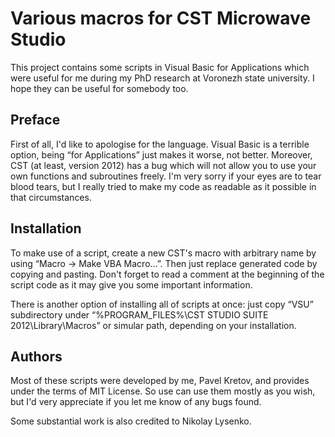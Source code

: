 Various macros for CST Microwave Studio
=======================================

This project contains some scripts in Visual Basic for Applications which were
useful for me during my PhD research at Voronezh state university. I hope they
can be useful for somebody too.

## Preface

First of all, I'd like to apologise for the language. Visual Basic is a terrible
option, being “for Applications” just makes it worse, not better. Moreover, CST
(at least, version 2012) has a bug which will not allow you to use your own
functions and subroutines freely. I'm very sorry if your eyes are to tear blood
tears, but I really tried to make my code as readable as it possible in that
circumstances.

## Installation

To make use of a script, create a new CST's macro with arbitrary name by using
“Macro → Make VBA Macro...”. Then just replace generated code by copying and
pasting. Don't forget to read a comment at the beginning of the script code
as it may give you some important information.

There is another option of installing all of scripts at once: just copy “VSU”
subdirectory under “%PROGRAM_FILES%\CST STUDIO SUITE 2012\Library\Macros” or
simular path, depending on your installation.

## Authors

Most of these scripts were developed by me, Pavel Kretov, and provides under
the terms of MIT License. So use can use them mostly as you wish, but I'd
very appreciate if you let me know of any bugs found.

Some substantial work is also credited to Nikolay Lysenko.

